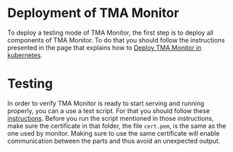 # Deployment of TMA Monitor
To deploy a testing mode of TMA Monitor, the first step is to deploy all components of TMA Monitor. To do that you should follow the instructions presented in the page that explains how to [Deploy TMA Monitor in kubernetes](Deploy-TMA-Monitor-in-Kubernetes).

# Testing

In order to verify TMA Monitor is ready to start serving and running properly, you can a use a test script. For that you should follow these [instructions](https://github.com/nmsa/tma-framework-m/blob/master/development/server/README.md#testing). Before you run the script mentioned in those instructions, make sure the certificate in that folder, the file `cert.pem`, is the same as the one used by monitor. Making sure to use the same certificate will enable communication between the parts and thus avoid an unexpected output.
